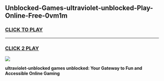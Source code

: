 
## Unblocked-Games-ultraviolet-unblocked-Play-Online-Free-0vm1m
<h3>
<a href="https://premium76.site?title=ultraviolet-unblocked&ref=26A">CLICK TO PLAY</a></h3>
<hr>

<h3>
<a href="https://premium76.site?title=ultraviolet-unblocked&ref=26A">CLICK 2 PLAY</a>
  
</h3>

<a href="https://premium76.site?title=ultraviolet-unblocked&ref=26A"><img src="https://clearcache.store/games.png"></a>


**ultraviolet-unblocked games unblocked: Your Gateway to Fun and Accessible Online Gaming**

